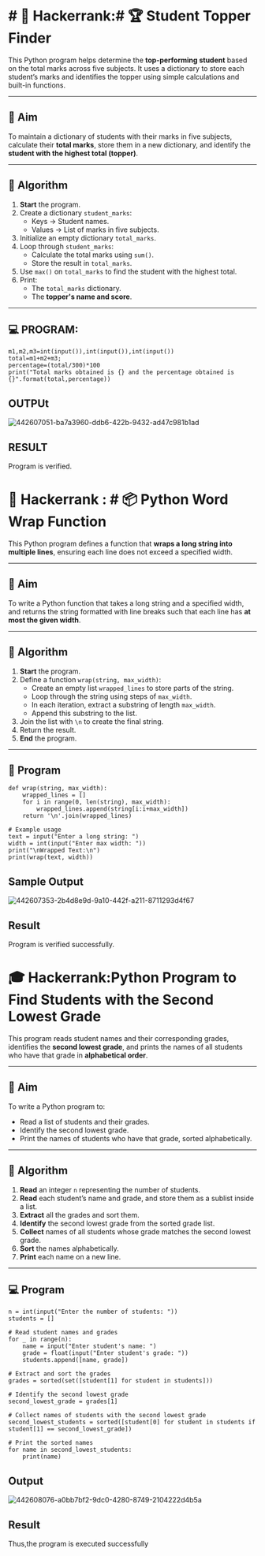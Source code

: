 # # 🔢 Hackerrank:# 🏆 Student Topper Finder

This Python program helps determine the **top-performing student** based on the total marks across five subjects. It uses a dictionary to store each student’s marks and identifies the topper using simple calculations and built-in functions.

---

## 🎯 Aim

To maintain a dictionary of students with their marks in five subjects, calculate their **total marks**, store them in a new dictionary, and identify the **student with the highest total (topper)**.

---

## 🧠 Algorithm

1. **Start** the program.
2. Create a dictionary `student_marks`:
   - Keys → Student names.
   - Values → List of marks in five subjects.
3. Initialize an empty dictionary `total_marks`.
4. Loop through `student_marks`:
   - Calculate the total marks using `sum()`.
   - Store the result in `total_marks`.
5. Use `max()` on `total_marks` to find the student with the highest total.
6. Print:
   - The `total_marks` dictionary.
   - The **topper's name and score**.

---

## 💻 PROGRAM:
```
m1,m2,m3=int(input()),int(input()),int(input())
total=m1+m2+m3;
percentage=(total/300)*100
print("Total marks obtained is {} and the percentage obtained is {}".format(total,percentage))
```
## OUTPUt
![442607051-ba7a3960-ddb6-422b-9432-ad47c981b1ad](https://github.com/user-attachments/assets/49315323-903d-4723-a732-dfe051e6242e)


## RESULT
Program is verified.

# 🔄 Hackerrank : # 📦 Python Word Wrap Function

This Python program defines a function that **wraps a long string into multiple lines**, ensuring each line does not exceed a specified width.

---

## 🎯 Aim

To write a Python function that takes a long string and a specified width, and returns the string formatted with line breaks such that each line has **at most the given width**.

---

## 🧠 Algorithm

1. **Start** the program.
2. Define a function `wrap(string, max_width)`:
   - Create an empty list `wrapped_lines` to store parts of the string.
   - Loop through the string using steps of `max_width`.
   - In each iteration, extract a substring of length `max_width`.
   - Append this substring to the list.
3. Join the list with `\n` to create the final string.
4. Return the result.
5. **End** the program.

---


## 🧪 Program
```
def wrap(string, max_width):
    wrapped_lines = []
    for i in range(0, len(string), max_width):
        wrapped_lines.append(string[i:i+max_width])
    return '\n'.join(wrapped_lines)

# Example usage
text = input("Enter a long string: ")
width = int(input("Enter max width: "))
print("\nWrapped Text:\n")
print(wrap(text, width))
```
## Sample Output
![442607353-2b4d8e9d-9a10-442f-a211-8711293d4f67](https://github.com/user-attachments/assets/049f74c2-5f8d-4664-8585-655b7da56e31)

## Result
Program is verified successfully.

# 🎓 Hackerrank:Python Program to Find Students with the Second Lowest Grade

This program reads student names and their corresponding grades, identifies the **second lowest grade**, and prints the names of all students who have that grade in **alphabetical order**.

---

## 🎯 Aim

To write a Python program to:
- Read a list of students and their grades.
- Identify the second lowest grade.
- Print the names of students who have that grade, sorted alphabetically.

---

## 🧠 Algorithm

1. **Read** an integer `n` representing the number of students.
2. **Read** each student’s name and grade, and store them as a sublist inside a list.
3. **Extract** all the grades and sort them.
4. **Identify** the second lowest grade from the sorted grade list.
5. **Collect** names of all students whose grade matches the second lowest grade.
6. **Sort** the names alphabetically.
7. **Print** each name on a new line.

---

## 💻  Program
```
n = int(input("Enter the number of students: "))
students = []

# Read student names and grades
for _ in range(n):
    name = input("Enter student's name: ")
    grade = float(input("Enter student's grade: "))
    students.append([name, grade])

# Extract and sort the grades
grades = sorted(set([student[1] for student in students]))

# Identify the second lowest grade
second_lowest_grade = grades[1]

# Collect names of students with the second lowest grade
second_lowest_students = sorted([student[0] for student in students if student[1] == second_lowest_grade])

# Print the sorted names
for name in second_lowest_students:
    print(name)
```
## Output
![442608076-a0bb7bf2-9dc0-4280-8749-2104222d4b5a](https://github.com/user-attachments/assets/82d01325-1f09-46a0-9c70-8dc14b1e1e83)

## Result
Thus,the program is executed successfully

